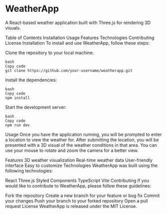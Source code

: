 # WeatherApp
A React-based weather application built with Three.js for rendering 3D visuals.

Table of Contents
Installation
Usage
Features
Technologies
Contributing
License
Installation
To install and use WeatherApp, follow these steps:

Clone the repository to your local machine:
```
bash
Copy code
git clone https://github.com/your-username/weatherapp.git
```
Install the dependencies:
```
bash
Copy code
npm install
```
Start the development server:
```
bash
Copy code
npm run dev
```
Usage
Once you have the application running, you will be prompted to enter a location to view the weather for. After submitting the location, you will be presented with a 3D visual of the weather conditions in that area. You can use your mouse to rotate and zoom the camera for a better view.

Features
3D weather visualization
Real-time weather data
User-friendly interface
Easy to customize
Technologies
WeatherApp was built using the following technologies:

React
Three.js
Styled Components
TypeScript
Vite
Contributing
If you would like to contribute to WeatherApp, please follow these guidelines:

Fork the repository
Create a new branch for your feature or bug fix
Commit your changes
Push your branch to your forked repository
Open a pull request
License
WeatherApp is released under the MIT License.
